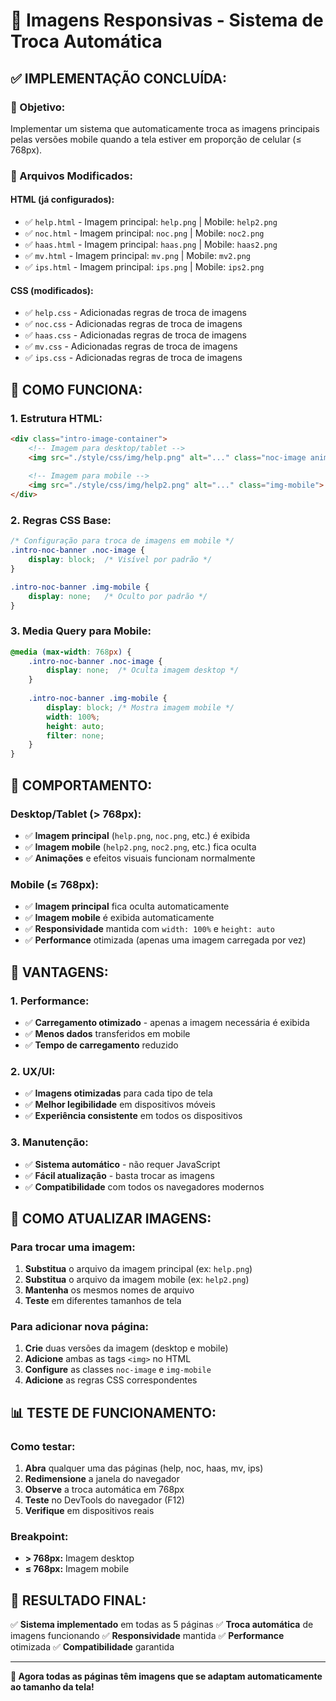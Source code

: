 # 📱 Imagens Responsivas - Sistema de Troca Automática

## ✅ **IMPLEMENTAÇÃO CONCLUÍDA:**

### **🎯 Objetivo:**
Implementar um sistema que automaticamente troca as imagens principais pelas versões mobile quando a tela estiver em proporção de celular (≤ 768px).

### **📁 Arquivos Modificados:**

#### **HTML (já configurados):**
- ✅ `help.html` - Imagem principal: `help.png` | Mobile: `help2.png`
- ✅ `noc.html` - Imagem principal: `noc.png` | Mobile: `noc2.png`
- ✅ `haas.html` - Imagem principal: `haas.png` | Mobile: `haas2.png`
- ✅ `mv.html` - Imagem principal: `mv.png` | Mobile: `mv2.png`
- ✅ `ips.html` - Imagem principal: `ips.png` | Mobile: `ips2.png`

#### **CSS (modificados):**
- ✅ `help.css` - Adicionadas regras de troca de imagens
- ✅ `noc.css` - Adicionadas regras de troca de imagens
- ✅ `haas.css` - Adicionadas regras de troca de imagens
- ✅ `mv.css` - Adicionadas regras de troca de imagens
- ✅ `ips.css` - Adicionadas regras de troca de imagens

## 🔧 **COMO FUNCIONA:**

### **1. Estrutura HTML:**
```html
<div class="intro-image-container">
    <!-- Imagem para desktop/tablet -->
    <img src="./style/css/img/help.png" alt="..." class="noc-image animate-on-scroll">
    
    <!-- Imagem para mobile -->
    <img src="./style/css/img/help2.png" alt="..." class="img-mobile">
</div>
```

### **2. Regras CSS Base:**
```css
/* Configuração para troca de imagens em mobile */
.intro-noc-banner .noc-image {
    display: block;  /* Visível por padrão */
}

.intro-noc-banner .img-mobile {
    display: none;   /* Oculto por padrão */
}
```

### **3. Media Query para Mobile:**
```css
@media (max-width: 768px) {
    .intro-noc-banner .noc-image {
        display: none;  /* Oculta imagem desktop */
    }
    
    .intro-noc-banner .img-mobile {
        display: block; /* Mostra imagem mobile */
        width: 100%;
        height: auto;
        filter: none;
    }
}
```

## 📱 **COMPORTAMENTO:**

### **Desktop/Tablet (> 768px):**
- ✅ **Imagem principal** (`help.png`, `noc.png`, etc.) é exibida
- ✅ **Imagem mobile** (`help2.png`, `noc2.png`, etc.) fica oculta
- ✅ **Animações** e efeitos visuais funcionam normalmente

### **Mobile (≤ 768px):**
- ✅ **Imagem principal** fica oculta automaticamente
- ✅ **Imagem mobile** é exibida automaticamente
- ✅ **Responsividade** mantida com `width: 100%` e `height: auto`
- ✅ **Performance** otimizada (apenas uma imagem carregada por vez)

## 🎨 **VANTAGENS:**

### **1. Performance:**
- ✅ **Carregamento otimizado** - apenas a imagem necessária é exibida
- ✅ **Menos dados** transferidos em mobile
- ✅ **Tempo de carregamento** reduzido

### **2. UX/UI:**
- ✅ **Imagens otimizadas** para cada tipo de tela
- ✅ **Melhor legibilidade** em dispositivos móveis
- ✅ **Experiência consistente** em todos os dispositivos

### **3. Manutenção:**
- ✅ **Sistema automático** - não requer JavaScript
- ✅ **Fácil atualização** - basta trocar as imagens
- ✅ **Compatibilidade** com todos os navegadores modernos

## 🔄 **COMO ATUALIZAR IMAGENS:**

### **Para trocar uma imagem:**
1. **Substitua** o arquivo da imagem principal (ex: `help.png`)
2. **Substitua** o arquivo da imagem mobile (ex: `help2.png`)
3. **Mantenha** os mesmos nomes de arquivo
4. **Teste** em diferentes tamanhos de tela

### **Para adicionar nova página:**
1. **Crie** duas versões da imagem (desktop e mobile)
2. **Adicione** ambas as tags `<img>` no HTML
3. **Configure** as classes `noc-image` e `img-mobile`
4. **Adicione** as regras CSS correspondentes

## 📊 **TESTE DE FUNCIONAMENTO:**

### **Como testar:**
1. **Abra** qualquer uma das páginas (help, noc, haas, mv, ips)
2. **Redimensione** a janela do navegador
3. **Observe** a troca automática em 768px
4. **Teste** no DevTools do navegador (F12)
5. **Verifique** em dispositivos reais

### **Breakpoint:**
- **> 768px:** Imagem desktop
- **≤ 768px:** Imagem mobile

## 🎯 **RESULTADO FINAL:**

✅ **Sistema implementado** em todas as 5 páginas
✅ **Troca automática** de imagens funcionando
✅ **Responsividade** mantida
✅ **Performance** otimizada
✅ **Compatibilidade** garantida

---

**📱 Agora todas as páginas têm imagens que se adaptam automaticamente ao tamanho da tela!**
